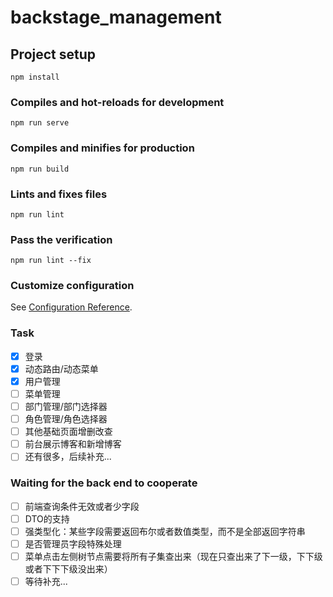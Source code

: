 # backstage_management

## Project setup
```
npm install
```

### Compiles and hot-reloads for development
```
npm run serve
```

### Compiles and minifies for production
```
npm run build
```

### Lints and fixes files
```
npm run lint
```

### Pass the verification
```
npm run lint --fix
```

### Customize configuration
See [Configuration Reference](https://cli.vuejs.org/config/).

### Task
- [x] 登录
- [x] 动态路由/动态菜单
- [x] 用户管理
- [ ] 菜单管理
- [ ] 部门管理/部门选择器
- [ ] 角色管理/角色选择器
- [ ] 其他基础页面增删改查
- [ ] 前台展示博客和新增博客
- [ ] 还有很多，后续补充...

### Waiting for the back end to cooperate
- [ ] 前端查询条件无效或者少字段
- [ ] DTO的支持
- [ ] 强类型化：某些字段需要返回布尔或者数值类型，而不是全部返回字符串
- [ ] 是否管理员字段特殊处理
- [ ] 菜单点击左侧树节点需要将所有子集查出来（现在只查出来了下一级，下下级或者下下下级没出来）
- [ ] 等待补充...